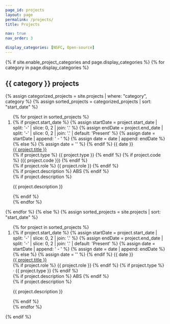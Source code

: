 ```yaml
---
page_id: projects
layout: page
permalink: /projects/
title: Projects

nav: true
nav_order: 3

display_categories: [NSFC, Open-source]
---
```


<div class="publications">
{% if site.enable_project_categories and page.display_categories %}
<!-- Display categorized projects -->
  {% for category in page.display_categories %}
    <h2 id="{{ category }}-projects"> {{ category }} projects </h2>
    {% assign categorized_projects = site.projects | where: "category", category %}
    {% assign sorted_projects = categorized_projects | sort: "start_date" %}
    <ol class="bibliography">
      {% for project in sorted_projects %}
        <li>
          <div class="row">
            <div class="col-xs-2 cl-sm-2 col-md-2 text-center abbr">
              {% if project.start_date %}
                {% assign startDate = project.start_date | split: '-' | slice: 0, 2 | join: '.' %}
                {% assign endDate = project.end_date | split: '-' | slice: 0, 2 | join: '.' | default: 'Present' %}
                {% assign date = startDate | append: ' - ' %}
                {% assign date = date | append: endDate %}
              {% else %}
                {% assign date = '' %}
              {% endif %}
              <abbr class="badge">{{ date }}</abbr>
            </div>
            <div class="col-xs-10 cl-sm-10 col-md-10 mt-2 mt-md-0">
              <div class="title font-weight-bold ml-1 ml-md-4">
                <a href="{{ project.url }}">{{ project.title }}</a>
              </div>
              <div class="periodical ml-1 ml-md-4">
                {% if project.type %} {{ project.type }} {% endif %}
                {% if project.code %} ({{ project.code }}) {% endif %}
              </div>
              <div class="periodical ml-1 ml-md-4">
                {% if project.role %} {{ project.role }} {% endif %}
              </div>
              <div class="links ml-1 ml-md-4">
                {% if project.description %}
                  <a class="abstract btn btn-sm z-depth-0" role="button">ABS</a>
                {% endif %}
              </div>
              {% if project.description %}
                <!-- Hidden abstract block -->
                <div class="abstract hidden ml-1 ml-md-4">
                  <p>{{ project.description }}</p>
                </div>
              {% endif %}
            </div>
          </div>
        </li>
      {% endfor %}
    </ol>
  {% endfor %}
{% else %}
<!-- Display projects without categories -->
  {% assign sorted_projects = site.projects | sort: "start_date" %}
  <ol class="bibliography">
    {% for project in sorted_projects %}
      <li>
        <div class="row">
          <div class="col-xs-2 cl-sm-2 col-md-2 text-center abbr">
            {% if project.start_date %}
              {% assign startDate = project.start_date | split: '-' | slice: 0, 2 | join: '.' %}
              {% assign endDate = project.end_date | split: '-' | slice: 0, 2 | join: '.' | default: 'Present' %}
              {% assign date = startDate | append: ' - ' %}
              {% assign date = date | append: endDate %}
            {% else %}
              {% assign date = '' %}
            {% endif %}
            <abbr class="badge">{{ date }}</abbr>
          </div>
          <div class="col-xs-10 cl-sm-10 col-md-10 mt-2 mt-md-0">
            <div class="title font-weight-bold ml-1 ml-md-4">
              <a href="{{ project.url }}">{{ project.title }}</a>
            </div>
            <div class="periodical ml-1 ml-md-4">
              {% if project.role %} {{ project.role }} {% endif %}
              {% if project.type %} &middot; {{ project.type }} {% endif %}
            </div>
          </div>
          <div class="links ml-1 ml-md-4">
            {% if project.description %}
              <a class="abstract btn btn-sm z-depth-0" role="button">ABS</a>
            {% endif %}
          </div>
          {% if project.description %}
            <!-- Hidden abstract block -->
            <div class="abstract hidden ml-1 ml-md-4">
              <p>{{ project.description }}</p>
            </div>
          {% endif %}
        </div>
      </li>
    {% endfor %}
  </ol>
{% endif %}
</div>
